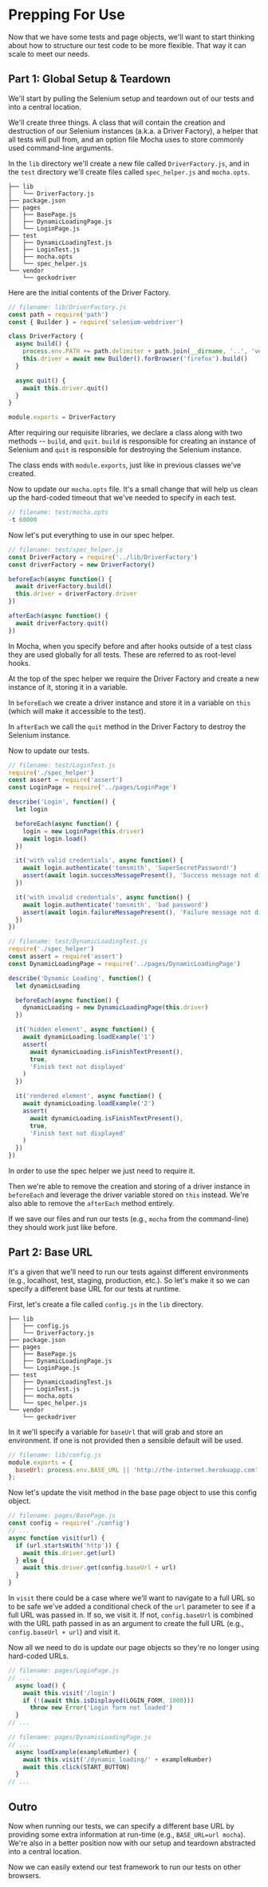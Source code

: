 # Prepping For Use

Now that we have some tests and page objects, we'll want to start thinking about how to structure our test code to be more flexible. That way it can scale to meet our needs.

## Part 1: Global Setup & Teardown

We'll start by pulling the Selenium setup and teardown out of our tests and into a central location.

We'll create three things. A class that will contain the creation and destruction of our Selenium instances (a.k.a. a Driver Factory), a helper that all tests will pull from, and an option file Mocha uses to store commonly used command-line arguments.

In the `lib` directory we'll create a new file called `DriverFactory.js`, and in the `test` directory we'll create files called `spec_helper.js` and `mocha.opts`.

```text
├── lib
│   └── DriverFactory.js
├── package.json
├── pages
│   ├── BasePage.js
│   ├── DynamicLoadingPage.js
│   └── LoginPage.js
├── test
│   ├── DynamicLoadingTest.js
│   ├── LoginTest.js
│   ├── mocha.opts
│   └── spec_helper.js
└── vendor
    └── geckodriver
```

Here are the initial contents of the Driver Factory.

```javascript
// filename: lib/DriverFactory.js
const path = require('path')
const { Builder } = require('selenium-webdriver')

class DriverFactory {
  async build() {
    process.env.PATH += path.delimiter + path.join(__dirname, '..', 'vendor')
    this.driver = await new Builder().forBrowser('firefox').build()
  }

  async quit() {
    await this.driver.quit()
  }
}

module.exports = DriverFactory
```

After requiring our requisite libraries, we declare a class along with two methods -- `build`, and `quit`. `build` is responsible for creating an instance of Selenium and `quit` is responsible for destroying the Selenium instance.

The class ends with `module.exports`, just like in previous classes we've created.

Now to update our `mocha.opts` file. It's a small change that will help us clean up the hard-coded timeout that we've needed to specify in each test.

```javascript
// filename: test/mocha.opts
-t 60000
```

Now let's put everything to use in our spec helper.

```javascript
// filename: test/spec_helper.js
const DriverFactory = require('../lib/DriverFactory')
const driverFactory = new DriverFactory()

beforeEach(async function() {
  await driverFactory.build()
  this.driver = driverFactory.driver
})

afterEach(async function() {
  await driverFactory.quit()
})
```

In Mocha, when you specify before and after hooks outside of a test class they are used globally for all tests. These are referred to as root-level hooks. 

At the top of the spec helper we require the Driver Factory and create a new instance of it, storing it in a variable. 

In `beforeEach` we create a driver instance and store it in a variable on `this` (which will make it accessible to the test).

In `afterEach` we call the `quit` method in the Driver Factory to destroy the Selenium instance.

Now to update our tests.

```javascript
// filename: test/LoginTest.js
require('./spec_helper')
const assert = require('assert')
const LoginPage = require('../pages/LoginPage')

describe('Login', function() {
  let login

  beforeEach(async function() {
    login = new LoginPage(this.driver)
    await login.load()
  })

  it('with valid credentials', async function() {
    await login.authenticate('tomsmith', 'SuperSecretPassword!')
    assert(await login.successMessagePresent(), 'Success message not displayed')
  })

  it('with invalid credentials', async function() {
    await login.authenticate('tomsmith', 'bad password')
    assert(await login.failureMessagePresent(), 'Failure message not displayed')
  })
})

```

```javascript
// filename: test/DynamicLoadingTest.js
require('./spec_helper')
const assert = require('assert')
const DynamicLoadingPage = require('../pages/DynamicLoadingPage')

describe('Dynamic Loading', function() {
  let dynamicLoading

  beforeEach(async function() {
    dynamicLoading = new DynamicLoadingPage(this.driver)
  })

  it('hidden element', async function() {
    await dynamicLoading.loadExample('1')
    assert(
      await dynamicLoading.isFinishTextPresent(),
      true,
      'Finish text not displayed'
    )
  })

  it('rendered element', async function() {
    await dynamicLoading.loadExample('2')
    assert(
      await dynamicLoading.isFinishTextPresent(),
      true,
      'Finish text not displayed'
    )
  })
})
```

In order to use the spec helper we just need to require it.

Then we're able to remove the creation and storing of a driver instance in `beforeEach` and leverage the driver variable stored on `this` instead. We're also able to remove the `afterEach` method entirely.

If we save our files and run our tests (e.g., `mocha` from the command-line) they should work just like before.

## Part 2: Base URL

It's a given that we'll need to run our tests against different environments (e.g., localhost, test, staging, production, etc.). So let's make it so we can specify a different base URL for our tests at runtime.

First, let's create a file called `config.js` in the `lib` directory.

```text
├── lib
│   ├── config.js
│   └── DriverFactory.js
├── package.json
├── pages
│   ├── BasePage.js
│   ├── DynamicLoadingPage.js
│   └── LoginPage.js
├── test
│   ├── DynamicLoadingTest.js
│   ├── LoginTest.js
│   ├── mocha.opts
│   └── spec_helper.js
└── vendor
    └── geckodriver
```

In it we'll specify a variable for `baseUrl` that will grab and store an environment. If one is not provided then a sensible default will be used.

```javascript
// filename: lib/config.js
module.exports = {
  baseUrl: process.env.BASE_URL || 'http://the-internet.herokuapp.com'
};
```

Now let's update the visit method in the base page object to use this config object.

```javascript
// filename: pages/BasePage.js
const config = require('./config')
// ...
async function visit(url) {
  if (url.startsWith('http')) {
    await this.driver.get(url)
  } else {
    await this.driver.get(config.baseUrl + url)
  }
}

```

In `visit` there could be a case where we'll want to navigate to a full URL so to be safe we've added a conditional check of the `url` parameter to see if a full URL was passed in. If so, we visit it. If not, `config.baseUrl` is combined with the URL path passed in as an argument to create the full URL (e.g., `config.baseUrl + url`) and visit it.

Now all we need to do is update our page objects so they're no longer using hard-coded URLs.

```javascript
// filename: pages/LoginPage.js
// ...
  async load() {
    await this.visit('/login')
    if (!(await this.isDisplayed(LOGIN_FORM, 1000)))
      throw new Error('Login form not loaded')
  }
// ...
```

```javascript
// filename: pages/DynamicLoadingPage.js
// ...
  async loadExample(exampleNumber) {
    await this.visit('/dynamic_loading/' + exampleNumber)
    await this.click(START_BUTTON)
  }
// ...
```

## Outro

Now when running our tests, we can specify a different base URL by providing some extra information at run-time (e.g., `BASE_URL=url mocha`). We're also in a better position now with our setup and teardown abstracted into a central location.

Now we can easily extend our test framework to run our tests on other browsers.


